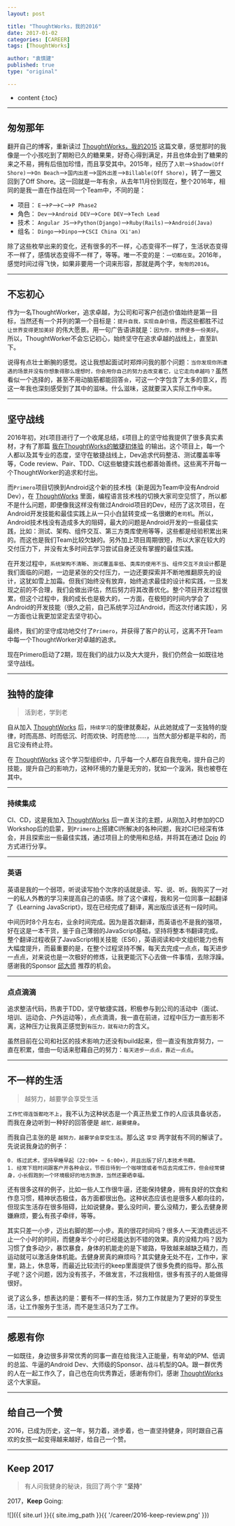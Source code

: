 ```yaml
---
layout: post

title: "ThoughtWorks，我的2016"
date: 2017-01-02
categories: [CAREER]
tags: [ThoughtWorks]

author: "袁慎建"
published: true
type: "original"

---
```


* content
{:toc}

---

## 匆匆那年
翻开自己的博客，重新读过 [ThoughtWorks，我的2015]({{'/summary-for-2015/'}})
 这篇文章，感觉那时的我像是一个小孩吃到了期盼已久的糖果果，好奇心得到满足，并且也体会到了糖果的来之不易，拥有后倍加珍惜，而且享受其中。2015年，经历了`入职`-->`Shadow(Off Shore)`-->`On Beach`-->`国内出差`-->`国外出差`-->`Billable(Off Shore)`，转了一圈又回到了Off Shore。这一回就是一年有余，从去年11月份到现在，整个2016年，相同的是我一直在作战在同一个Team中，不同的是：

* 项目： `E`-->`P`-->`C`-->`P Phase2`
* 角色： `Dev`-->`Android DEV`-->`Core DEV`-->`Tech Lead`
* 技术： `Angular JS`-->`Python(Django)`-->`Ruby(Rails)`-->`Android(Java)`
* 组名： `Dingo`-->`Dinpo`-->`CSCI China（Xi'an)`

除了这些枚举出来的变化，还有很多的不一样，心态变得不一样了，生活状态变得不一样了，感情状态变得不一样了，等等。唯一不变的是：`一切都在变`。2016年，感觉时间过得飞快，如果非要用一个词来形容，那就是两个字，`匆匆的2016`。

---

## 不忘初心
作为一名ThoughtWorker，追求卓越，为公司和可客户创造价值始终是第一目标，当然还有一个并列的第一个目标是：`提升自我，实现自身价值`，而这些都胜不过 `让世界变得更加美好` 的伟大愿景。用一句广告语讲就是：`因为你，世界便多一份美好`。所以，ThoughtWorker不会忘记初心，始终坚守在追求卓越的战线上，直至趴下。

说得有点壮士断腕的感觉。这让我想起面试时郑烨问我的那个问题：`当你发现你所遭遇的场景并没有你想象得那么理想时，你会用你自己的努力去改变着它，让它走向卓越吗？`虽然看似一个选择的，甚至不用动脑筋都能回答`会`，可这一个字包含了太多的意义，而这一年我也深刻感受到了其中的滋味。什么滋味，这就要深入实际工作中来。

---

## 坚守战线
2016年初，对`E`项目进行了一个收尾总结，`E`项目上的坚守给我提供了很多真实素材，才有了那篇 [我在ThoughtWorks的敏捷初体验]({{'/my-first-impressive-agile-experience-in-thoughtworks/'}}) 的输出。这个项目上，每一个人都以及其专业的态度，坚守在敏捷战线上，Dev追求代码整洁、测试覆盖率等等，Code review、Pair、TDD、CI这些敏捷实践也都善始善终。这些离不开每一个ThoughtWorker的追求和付出。

而`Primero`项目切换到Android这个新的技术栈（新是因为Team中没有Android Dev），在 [ThoughtWorks](https://thoughtworks.com/) 里面，编程语言技术栈的切换大家司空见惯了，所以都不是什么问题，即便像我这样没有做过Android项目的Dev，经历了这次项目，在Android开发技能和最佳实践上从一只小白鼠转变成一名很嫩的`老司机`。所以，Android技术栈没有造成多大的阻碍，最大的问题是Android开发的一些最佳实践，比如：测试、架构、组件交互、第三方类库使用等等，这些都是经验积累出来的。而这也是我们Team比较欠缺的。另外加上项目周期很短，所以大家在较大的交付压力下，并没有太多时间去学习尝试自身还没有掌握的最佳实践。

在开发过程中，`系统架构不清晰`、`测试覆盖率低`、`类库的使用不当`、`组件交互不良设计`都是我们面临的问题，一边是紧张的交付压力，一边还要探索并不断地推翻原先的设计，这犹如雪上加霜。但我们始终没有放弃，始终追求最佳的设计和实践，一旦发现之前的不合理，我们会做出评估，然后努力将其改善优化。整个项目开发过程很累，但这个过程中，我的成长也是极大的，一方面，在极短的时间内学会了Android的开发技能（很久之前，自己系统学习过Android，而这次付诸实践），另一方面也让我更加坚定去坚守初心。

最终，我们的坚守成功地交付了`Primero`，并获得了客户的认可，这离不开Team中每一个ThoughtWorker对卓越的追求。

现在Primero启动了2期，现在我们的战力以及大大提升，我们仍然会一如既往地坚守战线。


---

## 独特的旋律

>活到老，学到老

自从加入 [ThoughtWorks](https://thoughtworks.com/) 后，`持续学习`的旋律就奏起，从此她就成了一支独特的旋律，时而高昂、时而低沉、时而欢快、时而悲怆......，当然大部分都是平和的，而且它没有终止符。

在 [ThoughtWorks](https://thoughtworks.com/) 这个学习型组织中，几乎每一个人都在自我充电，提升自己的技能，提升自己的影响力，这种环境的力量是无穷的，犹如一个漩涡，我也被卷在其中。

---

### 持续集成
CI、CD，这是我加入 [ThoughtWorks](https://thoughtworks.com/) 后一直关注的主题，从刚加入时参加的CD Workshop后的启蒙，到`Primero`上搭建CI所解决的各种问题，我对CI已经深有体会，并且探索出一些最佳实践，通过项目上的使用和总结，并将其在通过 [Dojo]({{'/dojo/'}}) 的方式进行分享。

---

### 英语
英语是我的一个弱项，听说读写拍个次序的话就是读、写、说、听。我购买了一对一的私人外教的学习来提高自己的语感。除了这个课程，我和另一位同事一起翻译了《Learning JavaScript》，现在已经完成了翻译，离出版应该还有一段时间。

中间历时8个月左右，业余时间完成。因为是首次翻译，而英语也不是我的强项，好在这是一本干货，鉴于自己薄弱的JavaScript基础，坚持将整本书翻译完成。整个翻译过程收获了JavaScript相关技能（ES6），英语阅读和中文组织能力也有大幅度提升，而最重要的是，在整个过程坚持不懈，每天去完成一点点，每天进步一点点，对来说也是一次极好的修炼，让我更能沉下心去做一件事情，去除浮躁。感谢我的Sponsor [邱大师](http://icodeit.org/about-me/) 推荐的机会。

---

### 点点滴滴
追求整洁代码，热衷于TDD，坚守敏捷实践，积极参与到公司的活动中（面试、培训、运动会、户外运动等），点点滴滴，我一直在前进，过程中压力一直形影不离，这种压力让我真正感觉到`有压力，就有动力`的含义。

虽然目前在公司和社区的技术影响力还没有build起来，但一直没有放弃努力，一直在积累，借由一句话来慰藉自己的努力：`每天进步一点点，靠近一点点`。

---

## 不一样的生活
>越努力，越要学会享受生活

`工作忙得连饭都吃不上`，我不认为这种状态是一个真正热爱工作的人应该具备状态，而我在身边听到一种好的回答便是 `越忙，越要健身`。

而我自己主张的是 `越努力，越要学会享受生活`。那么这 `享受` 两字就有不同的解读了。先说说我身边的例子：

```
0. 练过武术，坚持早睡早起（22:00+ ~ 6:00+），并且出版了好几本技术书籍。
1. 经常下班时间跟客户开各种会议，节假日待到一个咖啡馆或者书店去完成工作，但会经常健身，小长假跑到一个环境极好的地方旅游，当然还要晒幸福。
```

还有很多这样的例子，比如一些人工作很牛逼，还能保持健身，拥有良好的饮食和作息习惯，精神状态极佳，各方面都很出色。这种状态应该也是很多人都向往的，但现实生活存在很多阻碍，比如说健身。要么没时间，要么没精力，要么去健身房嫌麻烦，要么有孩子牵绊，等等。

其实只差一小步，迈出右脚的那一小步。真的很花时间吗？很多人一天浪费远远不止一个小时的时间，而健身半个小时已经能达到不错的效果。真的没精力吗？因为习惯了食多动少，暴饮暴食，身体的机能走的是下坡路，导致越来越缺乏精力，而运动就可以激活身体机能。去健身房真的麻烦吗？其实健身无处不在，工作中，家里，路上，休息等，而最近比较流行的keep里面提供了很多免费的指导。那么孩子呢？这个问题，因为没有孩子，不做发言，不过我相信，很多有孩子的人能做得很好。

说了这么多，想表达的是：要有不一样的生活，努力工作就是为了更好的享受生活，让工作服务于生活，而不是生活只为了工作。

---

## 感恩有你
一如既往，身边很多非常优秀的同事一直在给我注入正能量，有年幼的PM、低调的总监、牛逼的Android Dev、大师级的Sponsor、战斗机型的QA。跟一群优秀的人在一起工作久了，自己也在向优秀靠近，感谢有你们，感谢 [ThoughtWorks](https://thoughtworks.com/) 这个大家庭。

---

## 给自己一个赞
2016，已成为历史，这一年，努力着，进步着，也一直坚持健身，同时跟自己喜欢的女孩一起变得越来越好，给自己一个赞。

---

## Keep 2017
>有人问我健身的秘诀，我回了两个字 "**坚持**"

2017，**Keep** Going:

![]({{ site.url }}{{ site.img_path }}{{ '/career/2016-keep-review.png' }})





















